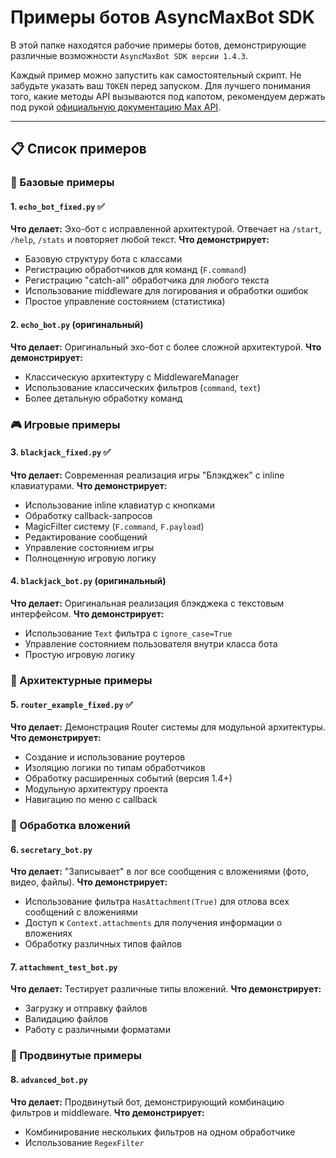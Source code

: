 # Примеры ботов AsyncMaxBot SDK

В этой папке находятся рабочие примеры ботов, демонстрирующие различные возможности `AsyncMaxBot SDK версии 1.4.3`.

Каждый пример можно запустить как самостоятельный скрипт. Не забудьте указать ваш `TOKEN` перед запуском. Для лучшего понимания того, какие методы API вызываются под капотом, рекомендуем держать под рукой [официальную документацию Max API](https://dev.max.ru/docs-api).

---

## 📋 Список примеров

### 🔧 Базовые примеры

#### 1. `echo_bot_fixed.py` ✅
**Что делает:** Эхо-бот с исправленной архитектурой. Отвечает на `/start`, `/help`, `/stats` и повторяет любой текст.
**Что демонстрирует:**
- Базовую структуру бота с классами
- Регистрацию обработчиков для команд (`F.command`)
- Регистрацию "catch-all" обработчика для любого текста
- Использование middleware для логирования и обработки ошибок
- Простое управление состоянием (статистика)

#### 2. `echo_bot.py` (оригинальный)
**Что делает:** Оригинальный эхо-бот с более сложной архитектурой.
**Что демонстрирует:**
- Классическую архитектуру с MiddlewareManager
- Использование классических фильтров (`command`, `text`)
- Более детальную обработку команд

### 🎮 Игровые примеры

#### 3. `blackjack_fixed.py` ✅
**Что делает:** Современная реализация игры "Блэкджек" с inline клавиатурами.
**Что демонстрирует:**
- Использование inline клавиатур с кнопками
- Обработку callback-запросов
- MagicFilter систему (`F.command`, `F.payload`)
- Редактирование сообщений
- Управление состоянием игры
- Полноценную игровую логику

#### 4. `blackjack_bot.py` (оригинальный)
**Что делает:** Оригинальная реализация блэкджека с текстовым интерфейсом.
**Что демонстрирует:**
- Использование `Text` фильтра с `ignore_case=True`
- Управление состоянием пользователя внутри класса бота
- Простую игровую логику

### 🔧 Архитектурные примеры

#### 5. `router_example_fixed.py` ✅
**Что делает:** Демонстрация Router системы для модульной архитектуры.
**Что демонстрирует:**
- Создание и использование роутеров
- Изоляцию логики по типам обработчиков
- Обработку расширенных событий (версия 1.4+)
- Модульную архитектуру проекта
- Навигацию по меню с callback

### 📎 Обработка вложений

#### 6. `secretary_bot.py`
**Что делает:** "Записывает" в лог все сообщения с вложениями (фото, видео, файлы).
**Что демонстрирует:**
- Использование фильтра `HasAttachment(True)` для отлова всех сообщений с вложениями
- Доступ к `Context.attachments` для получения информации о вложениях
- Обработку различных типов файлов

#### 7. `attachment_test_bot.py`
**Что делает:** Тестирует различные типы вложений.
**Что демонстрирует:**
- Загрузку и отправку файлов
- Валидацию файлов
- Работу с различными форматами

### 🎯 Продвинутые примеры

#### 8. `advanced_bot.py`
**Что делает:** Продвинутый бот, демонстрирующий комбинацию фильтров и middleware.
**Что демонстрирует:**
- Комбинирование нескольких фильтров на одном обработчике
- Использование `RegexFilter` 